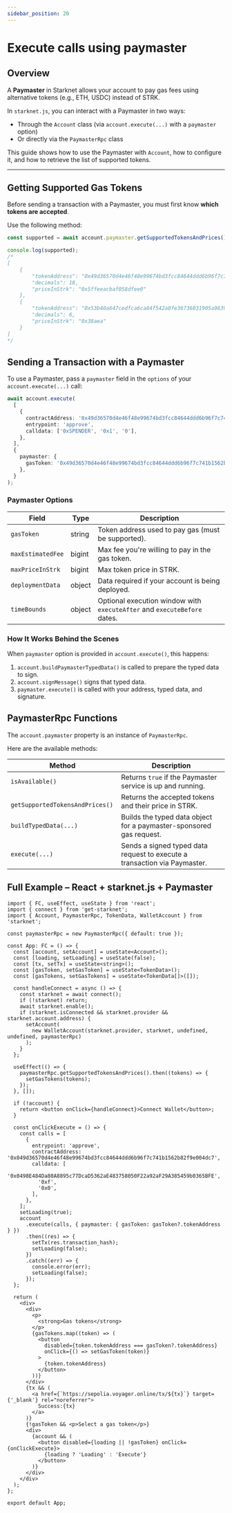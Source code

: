 ```yaml
---
sidebar_position: 20
---
```


# Execute calls using paymaster

## Overview

A **Paymaster** in Starknet allows your account to pay gas fees using alternative tokens (e.g., ETH, USDC) instead of
STRK.

In `starknet.js`, you can interact with a Paymaster in two ways:

- Through the `Account` class (via `account.execute(...)` with a `paymaster` option)
- Or directly via the `PaymasterRpc` class

This guide shows how to use the Paymaster with `Account`, how to configure it, and how to retrieve the list of supported
tokens.

---

## Getting Supported Gas Tokens

Before sending a transaction with a Paymaster, you must first know **which tokens are accepted**.

Use the following method:

```ts
const supported = await account.paymaster.getSupportedTokensAndPrices();

console.log(supported);
/*
[
    {
        "tokenAddress": "0x49d36570d4e46f48e99674bd3fcc84644ddd6b96f7c741b1562b82f9e004dc7",
        "decimals": 18,
        "priceInStrk": "0x5ffeeacbaf058dfee0"
    },
    {
        "tokenAddress": "0x53b40a647cedfca6ca84f542a0fe36736031905a9639a7f19a3c1e66bfd5080",
        "decimals": 6,
        "priceInStrk": "0x38aea"
    }
]
*/
```

## Sending a Transaction with a Paymaster

To use a Paymaster, pass a `paymaster` field in the `options` of your `account.execute(...)` call:

```ts
await account.execute(
  [
    {
      contractAddress: '0x49d36570d4e46f48e99674bd3fcc84644ddd6b96f7c741b1562b82f9e004dc7',
      entrypoint: 'approve',
      calldata: ['0xSPENDER', '0x1', '0'],
    },
  ],
  {
    paymaster: {
      gasToken: '0x49d36570d4e46f48e99674bd3fcc84644ddd6b96f7c741b1562b82f9e004dc7',
    },
  }
);
```

### Paymaster Options

| Field             | Type   | Description                                                              |
| ----------------- | ------ | ------------------------------------------------------------------------ |
| `gasToken`        | string | Token address used to pay gas (must be supported).                       |
| `maxEstimatedFee` | bigint | Max fee you're willing to pay in the gas token.                          |
| `maxPriceInStrk`  | bigint | Max token price in STRK.                                                 |
| `deploymentData`  | object | Data required if your account is being deployed.                         |
| `timeBounds`      | object | Optional execution window with `executeAfter` and `executeBefore` dates. |

### How It Works Behind the Scenes

When `paymaster` option is provided in `account.execute()`, this happens:

1. `account.buildPaymasterTypedData()` is called to prepare the typed data to sign.
2. `account.signMessage()` signs that typed data.
3. `paymaster.execute()` is called with your address, typed data, and signature.

## PaymasterRpc Functions

The `account.paymaster` property is an instance of `PaymasterRpc`.

Here are the available methods:

| Method                           | Description                                                               |
| -------------------------------- | ------------------------------------------------------------------------- |
| `isAvailable()   `               | Returns `true` if the Paymaster service is up and running.                |
| ` getSupportedTokensAndPrices()` | Returns the accepted tokens and their price in STRK.                      |
| `buildTypedData(...)     `       | Builds the typed data object for a paymaster-sponsored gas request.       |
| `execute(...)`                   | Sends a signed typed data request to execute a transaction via Paymaster. |

## Full Example – React + starknet.js + Paymaster

```tsx
import { FC, useEffect, useState } from 'react';
import { connect } from 'get-starknet';
import { Account, PaymasterRpc, TokenData, WalletAccount } from 'starknet';

const paymasterRpc = new PaymasterRpc({ default: true });

const App: FC = () => {
  const [account, setAccount] = useState<Account>();
  const [loading, setLoading] = useState(false);
  const [tx, setTx] = useState<string>();
  const [gasToken, setGasToken] = useState<TokenData>();
  const [gasTokens, setGasTokens] = useState<TokenData[]>([]);

  const handleConnect = async () => {
    const starknet = await connect();
    if (!starknet) return;
    await starknet.enable();
    if (starknet.isConnected && starknet.provider && starknet.account.address) {
      setAccount(
        new WalletAccount(starknet.provider, starknet, undefined, undefined, paymasterRpc)
      );
    }
  };

  useEffect(() => {
    paymasterRpc.getSupportedTokensAndPrices().then((tokens) => {
      setGasTokens(tokens);
    });
  }, []);

  if (!account) {
    return <button onClick={handleConnect}>Connect Wallet</button>;
  }

  const onClickExecute = () => {
    const calls = [
      {
        entrypoint: 'approve',
        contractAddress: '0x049d36570d4e46f48e99674bd3fcc84644ddd6b96f7c741b1562b82f9e004dc7',
        calldata: [
          '0x0498E484Da80A8895c77DcaD5362aE483758050F22a92aF29A385459b0365BFE',
          '0xf',
          '0x0',
        ],
      },
    ];
    setLoading(true);
    account
      .execute(calls, { paymaster: { gasToken: gasToken?.tokenAddress } })
      .then((res) => {
        setTx(res.transaction_hash);
        setLoading(false);
      })
      .catch((err) => {
        console.error(err);
        setLoading(false);
      });
  };

  return (
    <div>
      <div>
        <p>
          <strong>Gas tokens</strong>
        </p>
        {gasTokens.map((token) => (
          <button
            disabled={token.tokenAddress === gasToken?.tokenAddress}
            onClick={() => setGasToken(token)}
          >
            {token.tokenAddress}
          </button>
        ))}
      </div>
      {tx && (
        <a href={`https://sepolia.voyager.online/tx/${tx}`} target={'_blank'} rel="noreferrer">
          Success:{tx}
        </a>
      )}
      {!gasToken && <p>Select a gas token</p>}
      <div>
        {account && (
          <button disabled={loading || !gasToken} onClick={onClickExecute}>
            {loading ? 'Loading' : 'Execute'}
          </button>
        )}
      </div>
    </div>
  );
};

export default App;
```
